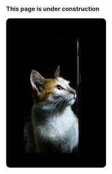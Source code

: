 ### This page is under construction

<img alt="My pic" style="box-shadow: 4px,4px; border-radius: 10px;" height="405px" src="20180530_224921-01.jpeg">
<!-- <img alt="My pic" style="box-shadow: 4px,4px; border-radius: 10px;" height="405px" src="20180611_151118-01.jpeg">
 <img alt="My pic" style="box-shadow: 4px,4px; border-radius: 10px;" height="405px" src="20190815_125521-01.jpeg"> -->
